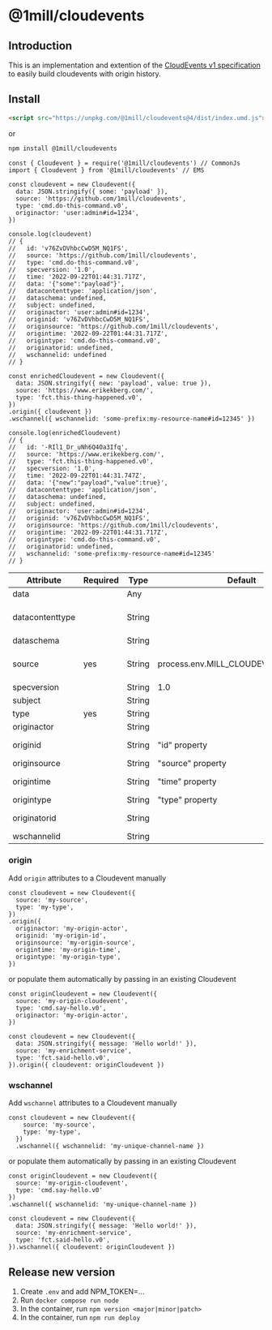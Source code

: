 # @1mill/cloudevents

## Introduction

This is an implementation and extention of the [CloudEvents v1 specification](https://github.com/cloudevents/spec) to easily build cloudevents with origin history.

## Install

```html
<script src="https://unpkg.com/@1mill/cloudevents@4/dist/index.umd.js">
```

or

```bash
npm install @1mill/cloudevents
```

```node
const { Cloudevent } = require('@1mill/cloudevents') // CommonJs
import { Cloudevent } from '@1mill/cloudevents' // EMS

const cloudevent = new Cloudevent({
  data: JSON.stringify({ some: 'payload' }),
  source: 'https://github.com/1mill/cloudevents',
  type: 'cmd.do-this-command.v0',
  originactor: 'user:admin#id=1234',
})

console.log(cloudevent)
// {
//   id: 'v76ZvDVhbcCwD5M_NQ1FS',
//   source: 'https://github.com/1mill/cloudevents',
//   type: 'cmd.do-this-command.v0',
//   specversion: '1.0',
//   time: '2022-09-22T01:44:31.717Z',
//   data: '{"some":"payload"}',
//   datacontenttype: 'application/json',
//   dataschema: undefined,
//   subject: undefined,
//   originactor: 'user:admin#id=1234',
//   originid: 'v76ZvDVhbcCwD5M_NQ1FS',
//   originsource: 'https://github.com/1mill/cloudevents',
//   origintime: '2022-09-22T01:44:31.717Z',
//   origintype: 'cmd.do-this-command.v0',
//   originatorid: undefined,
//   wschannelid: undefined
// }

const enrichedCloudevent = new Cloudevent({
  data: JSON.stringify({ new: 'payload', value: true }),
  source: 'https://www.erikekberg.com/',
  type: 'fct.this-thing-happened.v0',
})
.origin({ cloudevent })
.wschannel({ wschannelid: 'some-prefix:my-resource-name#id=12345' })

console.log(enrichedCloudevent)
// {
//   id: '-RIl1_Dr_uNh6Q4Oa3Ifq',
//   source: 'https://www.erikekberg.com/',
//   type: 'fct.this-thing-happened.v0',
//   specversion: '1.0',
//   time: '2022-09-22T01:44:31.747Z',
//   data: '{"new":"payload","value":true}',
//   datacontenttype: 'application/json',
//   dataschema: undefined,
//   subject: undefined,
//   originactor: 'user:admin#id=1234',
//   originid: 'v76ZvDVhbcCwD5M_NQ1FS',
//   originsource: 'https://github.com/1mill/cloudevents',
//   origintime: '2022-09-22T01:44:31.717Z',
//   origintype: 'cmd.do-this-command.v0',
//   originatorid: undefined,
//   wschannelid: 'some-prefix:my-resource-name#id=12345'
// }
```

| Attribute        | Required  | Type    | Default                              | Notes                                                                                     |
|----------------- |---------- |-------- |------------------------------------- |------------------------------------------------------------------------------------------ |
| data             |           | Any     |                                      |                                                                                           |
| datacontenttype  |           | String  |                                      | If "data" is present, defaults to "application/json" unless specified otherwise           |
| dataschema       |           | String  |                                      |                                                                                           |
| source           | yes       | String  | process.env.MILL_CLOUDEVENTS_SOURCE  | Recommended to use universal identifier (e.g. <https://my-domain.com/my/feature/path/123>)|
| specversion      |           | String  | 1.0                                  | Cloudevent specification version                                                          |
| subject          |           | String  |                                      |                                                                                           |
| type             | yes       | String  |                                      |                                                                                           |
| originactor      |           | String  |                                      |                                                                                           |
| originid         |           | String  | "id" property                        | "id" property is internally generated as part of the package                              |
| originsource     |           | String  | "source" property                    |                                                                                           |
| origintime       |           | String  | "time" property                      | "time" property is internally generated as part of the package                            |
| origintype       |           | String  | "type" property                      |                                                                                           |
| originatorid     |           | String  |                                      | Deprecated in favor of "originactor"                                                      |
| wschannelid      |           | String  |                                      |                                                                                           |

### origin

Add `origin` attributes to a Cloudevent manually

```node
const cloudevent = new Cloudevent({
  source: 'my-source',
  type: 'my-type',
})
.origin({
  originactor: 'my-origin-actor',
  originid: 'my-origin-id',
  originsource: 'my-origin-source',
  origintime: 'my-origin-time',
  origintype: 'my-origin-type',
})
```

or populate them automatically by passing in an existing Cloudevent

```node
const originCloudevent = new Cloudevent({
  source: 'my-origin-cloudevent',
  type: 'cmd.say-hello.v0',
  originactor: 'my-origin-actor',
})

const cloudevent = new Cloudevent({
  data: JSON.stringify({ message: 'Hello world!' }),
  source: 'my-enrichment-service',
  type: 'fct.said-hello.v0',
}).origin({ cloudevent: originCloudevent })
```

### wschannel

Add `wschannel` attributes to a Cloudevent manually

```node
const cloudevent = new Cloudevent({
    source: 'my-source',
    type: 'my-type',
  })
  .wschannel({ wschannelid: 'my-unique-channel-name })
```

or populate them automatically by passing in an existing Cloudevent

```node
const originCloudevent = new Cloudevent({
  source: 'my-origin-cloudevent',
  type: 'cmd.say-hello.v0'
})
.wschannel({ wschannelid: 'my-unique-channel-name })

const cloudevent = new Cloudevent({
  data: JSON.stringify({ message: 'Hello world!' }),
  source: 'my-enrichment-service',
  type: 'fct.said-hello.v0',
}).wschannel({ cloudevent: originCloudevent })
```

## Release new version

1. Create `.env` and add NPM_TOKEN=...
2. Run `docker compose run node`
3. In the container, run `npm version <major|minor|patch>`
4. In the container, run `npm run deploy`
